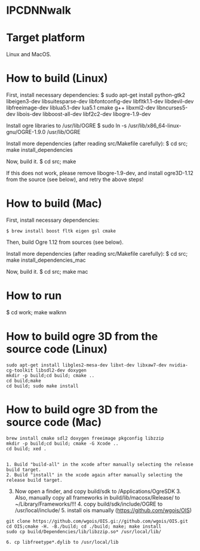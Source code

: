 # IPCDNNwalk


Target platform
=
Linux and MacOS.

How to build (Linux)
=

  First, install necessary dependencies:
	$ sudo apt-get install python-gtk2 libeigen3-dev libsuitesparse-dev libfontconfig-dev libfltk1.1-dev libdevil-dev libfreeimage-dev liblua5.1-dev  lua5.1 cmake g++ libxml2-dev libncurses5-dev libois-dev libboost-all-dev libf2c2-dev libogre-1.9-dev
  
  Install ogre libraries to /usr/lib/OGRE
	$  sudo ln -s /usr/lib/x86_64-linux-gnu/OGRE-1.9.0 /usr/lib/OGRE 

  Install more dependencies (after reading src/Makefile carefully):
  $ cd src; make install_dependencies

  Now, build it.
  $ cd src; make

  If this does not work, please remove libogre-1.9-dev, and install ogre3D-1.12 from the source (see below), and retry the above steps!

How to build (Mac)
=
  First, install necessary dependencies:

	$ brew install boost fltk eigen gsl cmake

  Then, build Ogre 1.12 from sources (see below).

  Install more dependencies (after reading src/Makefile carefully):
  $ cd src; make install_dependencies_mac

  Now, build it.
  $ cd src; make mac


How to run
= 
  $ cd work; make walknn

How to build ogre 3D from the source code (Linux)
=
	sudo apt-get install libgles2-mesa-dev libxt-dev libxaw7-dev nvidia-cg-toolkit libsdl2-dev doxygen
	mkdir -p build;cd build; cmake ..
	cd build;make
	cd build; sudo make install

How to build ogre 3D from the source code (Mac)
=
	brew install cmake sdl2 doxygen freeimage pkgconfig libzzip
	mkdir -p build;cd build; cmake -G Xcode .. 
	cd build; xed .


	1. Build "build-all" in the xcode after manually selecting the release build target. 
	2. Build "install" in the xcode again after manually selecting the release build target. 
  3. Now open a finder, and copy build/sdk to /Applications/OgreSDK
	3. Also, manually copy all frameworks in build/lib/macosx/Release/ to ~/Library/Frameworks/!!!
	4. copy build/sdk/include/OGRE to /usr/local/include/
	5. install ois manually (https://github.com/wgois/OIS)

	git clone https://github.com/wgois/OIS.gi://github.com/wgois/OIS.git
	cd OIS;cmake -H. -B./build; cd ./build; make; make install
	sudo cp build/Dependencies/lib/libzzip.so* /usr/local/lib/

	6. cp libfreetype*.dylib to /usr/local/lib

